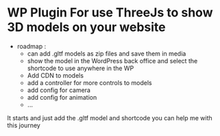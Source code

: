 # WP Plugin For use ThreeJs to show 3D models on your website


- roadmap :
    - can add .gltf models as zip files and save them in media
    - show the model in the WordPress back office and select the shortcode to use anywhere in the WP
    - Add CDN to models
    - add a controller for more controls to models
    - add config for camera
    - add config for animation
    - ...


It starts and just add the .gltf model and shortcode you can help me with this journey
